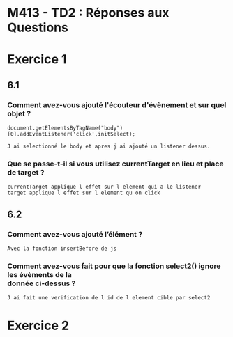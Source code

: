 # M413 - TD2 : Réponses aux Questions

# Exercice 1
## 6.1  
### Comment avez-vous ajouté l'écouteur d'évènement et sur quel objet ?
    document.getElementsByTagName("body")[0].addEventListener('click',initSelect);
    
    J ai selectionné le body et apres j ai ajouté un listener dessus.

### Que se passe-t-il si vous utilisez currentTarget en lieu et place de target ?
    currentTarget applique l effet sur l element qui a le listener 
    target applique l effet sur l element qu on click

## 6.2
### Comment avez-vous ajouté l’élément ?
    Avec la fonction insertBefore de js

### Comment avez-vous fait pour que la fonction select2() ignore les évèments de la <div> donnée ci-dessus ?
    J ai fait une verification de l id de l element cible par select2

# Exercice 2